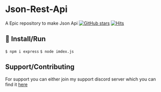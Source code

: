 # Json-Rest-Api
A Epic repository to make Json Api
[![GitHub stars](https://img.shields.io/github/stars/RojanGamingYT/Json-Api?style=for-the-badge)](https://github.com/RojanGamingYT/Json-Api/stargazers)
[![Hits](https://hits.seeyoufarm.com/api/count/incr/badge.svg?url=https%3A%2F%2Fgithub.com%2FRojanGamingYT%2FJson-Api&count_bg=%2379C83D&title_bg=%23555555&icon=&icon_color=%23E7E7E7&title=Repo+Views&edge_flat=true)](https://hits.seeyoufarm.com)

## :memo: Install/Run
`$ npm i express`
`$ node imdex.js`

## Support/Contributing
For support you can either join my support discord server which you can find it <a href="https://dedsecbot.tk/dedsec"> here
